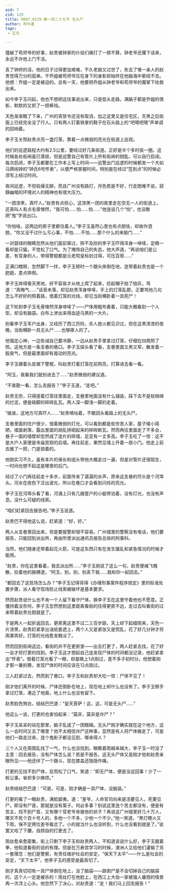 ```yaml
---
aid: 7
zid: 129
title: 0007.0129-第一百二十九节 无头尸
author: 吹牛者
tags: 
 - 正文

---
```




撞破了苟师爷的好事，赵贵被钟家的仆役们痛打了一顿不算，钟老爷还撂下话来，永远不许他上门干活。

丢了钟府的活，他的日子过得更加艰难，不久老娘又过世了，失去了惟一亲人的赵贵觉得万分的孤单。干乔姐被苟师爷压在身下的身影却始终在他脑海中萦绕不去。他想：乔姐一定是被迫的。总有一天，他要把乔姐从钟老爷和苟师爷的魔掌下给救出来。

如今李子玉问起，他也不想把这往事说出来，只是低头走路，满脑子都是乔姐的倩影，默默的又抓了一把裤裆。

天色渐渐黯了下来，广州的宵禁令还没有取消，加之这里又是住宅区，天黑之后街面上已经完全没了行人。只有两人钉着铁掌的鞋子在石头路上的“吧嗒吧嗒”声单调的回响着。

李子玉关照赵贵点亮一盏灯笼，靠着一点微弱的亮光在街道上巡视。

他们的巡逻路程大约有2.5公里，要经过好几条街道。正好是半个多时辰一圈。这时候各处街闸虽已落锁，但是巡警自己有管片上所有街闸的钥匙，可以自行启闭。每次启闭，李子玉都要在工作本上写上时间――巡警出门巡逻的时候都发一个大如马蹄闹钟的“钟氏6号怀表”，以便严格掌握时间，特别是在经过“签到点”的时候必须写上经过时间。

夜间巡逻，不但枯燥无聊，而且广州没有路灯，月色若是不好，行走困难不说，寂静幽暗的环境对人的精神也有很大压力。

“一团漆黑，真吓人。”赵贵有点担心，这漆黑一团的夜里走在空无一人的街道上，还真叫人有点毛骨悚然，“我可怕……怕……怕……”他连说几个“怕”，也没敢把“鬼”字说出口。

“你怕啥，这两边的房子里都住着人。”李子玉虽然心里也有点胆怯，却故作洒脱，“你又没干过什么亏心事，不怕……不怕……那个什么的来敲门……”

一对碧绿的眼睛忽然从他们面前窜过，猝不及防的李子玉吓得浑身一哆嗦，定睛一看却是只猫，不觉松了口气。为了掩饰自己的失态，他大声道，“再说咱们是公差，有官身的人，带得警棍都是元老院皇标封过得，可压百邪……”

正满口瞎掰，忽然脚下一绊，李子玉顿时一个跟头摔倒在地，连带着赵贵也是一个趔趄，差点摔倒。

李子玉摔得昏天黑地，好不容易才从地上爬了起来，捡起帽子拍了拍灰，骂道：“真晦气……”话音未落，却见赵贵浑身哆嗦，手上的灯笼乱颤，正要骂他几句怎么不好好的照着路，借着灯笼的光线，却见当街横卧着一具死尸！

这下轮到李子玉毛骨悚然浑身哆嗦了――尸体用粗布裹着，只能大概看到一个人型，却没有脑袋。白布上渗出来得血迹乌黑的一大片。

别看李子玉军户出身，又经历了西江历险，杀人放火都见识过，但在这黑漆漆的夜晚，当街横卧一具无头尸……也够瘆人的了。

他强定心神，一边告诫自己要冷静，一边从赵贵手里拿过灯笼，仔细在四周照了照。这地方是一条支巷的巷口。李子玉探头看了看，支巷里面又黑又窄，散发着一股臭气，但是最里面却有晃动的亮光。

李子玉硬着头皮摘下警棍，叫赵贵打着灯笼在前照亮，打算进去看一看。

“阿玉，我看我们就别进去了……”赵贵微弱的建议道。

“不查勘一看，怎么去报告？”李子玉道，“走吧。”

赵贵无奈，只得提着灯笼往里面走，支巷里地面没有什么铺装，踩下去不是软绵绵的烂泥，便是硌脚的碎砖乱瓦。两人深一脚浅一脚的走着。

“娘诶，这地方可真吓人……”赵贵嘀咕着，不敢回头看路上的无头尸。

支巷里面的住户很少，借着微弱的灯光，可以看到都是些穷苦人家，屋子矮小简陋，墙面剥落，露出里面的胡乱拼砌起来的碎砖断瓦。然而再往里面走了不多会，巷子一面的墙壁却忽然成了连片的砖墙，足足有一丈多高。李子玉吃了一惊：这不是大户人家便是寺庙宫观的后墙。再往前走，果然见墙上开着一扇小门。他走上前去推了一把，门是锁着的。

他刚实习不久，虽有本片的保长和组头带他大概走过一遍，但是对管片还很陌生，一时间也想不起这是哪里的后门。

经过了小门再往前走十多步，前面传来了潺潺的水声，原来这支巷的尽头是个河埠头。河水在夜色下泛出波光，所以在巷口才会看到闪烁的亮光。

李子玉在河埠头看了看，河涌上只有几艘疍户的小艇停泊着，没有灯光，也没有声息。没什么可疑的线索。

“咱们赶紧回去报告吧。”李子玉说道。

赵贵巴不得他这么说，赶紧道：“好，好。”

两人从支巷里回出来，但是要报警却很不容易。广州城里的警察没有电话，他们要报告，只能回到派出所，再由所里派出通讯员报告总局的刑事科。

当然，他们随身还带着起花火箭，可是这东西只有在发生骚乱和紧急情况的时候才能用。

“赵贵，你在这里看着，我去派出所……”李子玉刚说了这么一句，赵贵便魂飞魄散，拉着他的胳膊道，“阿玉，别，别，别丢下我……我和你一起回去。”

“都回去了这现场怎么办？”李子玉记得背得《办理刑事案件程序规定》里的标准处置步骤，派人看守现场防止线索被破坏是基本要求。

然而赵贵说什么也不肯一个人留下看守尸体，换李子玉在这里守着他也不愿意。正僵持着没奈何，李子玉忽然想到这里距离看街的住得更房不远，走过去叫看街的过来帮着赵贵壮胆就是了。

于是两人一起折返回去，更房离这里不过二三百步路，天上却下起细雨来，天色一片漆黑，赵贵赶紧拿出油纸套遮上，两个人又是紧张又是慌乱，花了好几分钟才将雨罩弄好。灯笼的光线愈发黯淡了。

然而回到街闸这边，看街的并不在更房里――出去打更了，两人赶紧去找，花了好一会才将打更的找到。李子玉这才想起自己连发现尸体的时间都没记录，他赶紧拿出“怀表”。借着灯笼光看了一眼，却是晚上1点刚过，差不多子初时分。他想着刚才那一番折腾，发现尸体的时间应该在12点刚过。

三人赶紧过去，然而到了巷口，李子玉和赵贵却大吃一惊：尸体不见了！

刚才他们离开的时候，尸体还倒卧在地上，现在地上却什么也没有了。李子玉劈手拿过灯笼，凑近了地面，地上什么也没有留下。

赵贵脸色煞白，结结巴巴道：“皇天菩萨！这，这，可是无头尸……”

他这么一说，打更的也害怕起来：“莫非，莫非是诈尸？”

李子玉呆呆的站在那里，脑子乱成了一团糨糊。无头尸刚才确实就在这个地方，这么一会时间又去了哪里？他不太相信诈尸这种事，显然是有人将尸体搬走了，可是他们一路走过来，连个鬼影子都没见到，哪来得人？

三个人又在周围乱找了一气，什么也没找到。眼瞧着雨越来越大，李子玉一时没了主意：回去报告，没有尸体怎么说？若是不报告，这无头尸体又是刚才他和赵贵亲眼所见――他还绊了一个跟斗，现在膝盖还隐隐作痛。

打更的见找不到尸体，反而松了口气，笑道：“即无尸体，便是没这回事！少了一桩公事。省却多少麻烦。”

赵贵结结巴巴道：“可是，可是，刚才确是一具尸体，没脑袋。”

打更的看了一眼赵贵，满脸鄙夷，道：“差爷，人命官司向来是活要见人，死要见尸。即没有尸首，那就是没有案子。何必多事？别说这里连个苦主都没有，便是有苦主，找不到尸首，又有哪个官老爷肯接他的状子？再说这广州城里好几十万人，哪天不死个百十号人的，多他一个不多，少他一个不少。”他一笑道，“黑灯瞎火又下雨，保不定两位差爷看岔了。小的就当什么也没听到，什么也没看到就是了。”说罢又哈了下腰，自顾自的打更去了。

雨丝愈来愈密集，街上只剩下李子玉和赵贵两人，不知道该说什么好，李子玉握着拳，他知道看街的说的有理。但是在万寿宫学习的时候，澳洲人又给他们灌输了另一套理念：他们是警察，有责任维护社会的安定，“保天下太平”――什么是社会的安定，“天下太平”，他李子玉的感受是最真切了。

刚才真真切切有一具尸体倒在地上，没了脑袋――路倒尸是不会切掉自己的脑袋的，这个人一定是被杀的！雨丝打在他脸上，在西江上大伯一家被强人屠戮的情景再一次浮上心头。他忽然下了决心，对赵贵道：“走！我们马上回去报告！”



